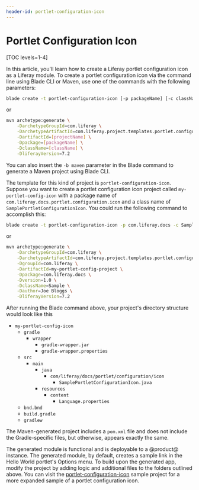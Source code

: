 ```yaml
---
header-id: portlet-configuration-icon
---
```


# Portlet Configuration Icon

[TOC levels=1-4]

In this article, you'll learn how to create a Liferay portlet configuration
icon as a Liferay module. To create a portlet configuration icon via the command
line using Blade CLI or Maven, use one of the commands with the following
parameters:

```bash
blade create -t portlet-configuration-icon [-p packageName] [-c className] projectName
```

or

```bash
mvn archetype:generate \
    -DarchetypeGroupId=com.liferay \
    -DarchetypeArtifactId=com.liferay.project.templates.portlet.configuration.icon \
    -DartifactId=[projectName] \
    -Dpackage=[packageName] \
    -DclassName=[className] \
    -DliferayVersion=7.2
```

You can also insert the `-b maven` parameter in the Blade command to generate a
Maven project using Blade CLI.

The template for this kind of project is `portlet-configuration-icon`. Suppose
you want to create a portlet configuration icon project called
`my-portlet-config-icon` with a package name of
`com.liferay.docs.portlet.configuration.icon` and a class name of
`SamplePortletConfigurationIcon`. You could run the following command to
accomplish this:

```bash
blade create -t portlet-configuration-icon -p com.liferay.docs -c Sample my-portlet-config-icon
```

or

```bash
mvn archetype:generate \
    -DarchetypeGroupId=com.liferay \
    -DarchetypeArtifactId=com.liferay.project.templates.portlet.configuration.icon \
    -DgroupId=com.liferay \
    -DartifactId=my-portlet-config-project \
    -Dpackage=com.liferay.docs \
    -Dversion=1.0 \
    -DclassName=Sample \
    -Dauthor=Joe Bloggs \
    -DliferayVersion=7.2
```

After running the Blade command above, your project's directory structure would
look like this

- `my-portlet-config-icon`
    - `gradle`
        - `wrapper`
            - `gradle-wrapper.jar`
            - `gradle-wrapper.properties`
    - `src`
        - `main`
            - `java`
                - `com/liferay/docs/portlet/configuration/icon`
                    - `SamplePortletConfigurationIcon.java`
            - `resources`
                - `content`
                    - `Language.properties`
    - `bnd.bnd`
    - `build.gradle`
    - `gradlew`

The Maven-generated project includes a `pom.xml` file and does not include the
Gradle-specific files, but otherwise, appears exactly the same.

The generated module is functional and is deployable to a @product@ instance. The
generated module, by default, creates a sample link in the Hello World portlet's
Options menu. To build upon the generated app, modify the project by adding
logic and additional files to the folders outlined above. You can visit the
[portlet-configuration-icon](https://github.com/liferay/liferay-blade-samples/tree/master/gradle/extensions/portlet-configuration-icon)
sample project for a more expanded sample of a portlet configuration icon.
